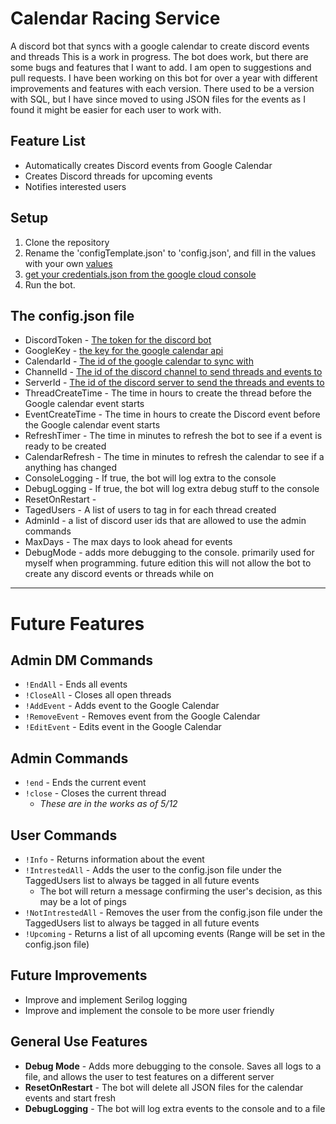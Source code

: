 # Calendar Racing Service

A discord bot that syncs with a google calendar to create discord events and threads
This is a work in progress. The bot does work, but there are some bugs and features that I want to add. 
I am open to suggestions and pull requests.
I have been working on this bot for over a year with different improvements and features with each version.
There used to be a version with SQL, but I have since moved to using JSON files for the events as I found it might be easier for each user to work with.


	

## Feature List
- Automatically creates Discord events from Google Calendar
- Creates Discord threads for upcoming events
- Notifies interested users


## Setup
1. Clone the repository
2. Rename the 'configTemplate.json' to 'config.json', and fill in the values with your own [values](https://github.com/StL3wi/CalendarRacingService?tab=readme-ov-file#the-configjson-file)
3. [get your credentials.json from the google cloud console](https://developers.google.com/workspace/guides/create-credentials)
4. Run the bot.

## The config.json file
- DiscordToken - [The token for the discord bot](https://docs.discordbotstudio.org/setting-up-dbs/finding-your-bot-token)
- GoogleKey - [the key for the google calendar api](https://support.google.com/googleapi/answer/6158862?hl=en)
- CalendarId - [The id of the google calendar to sync with](https://docs.simplecalendar.io/find-google-calendar-id/)
- ChannelId - [The id of the discord channel to send threads and events to](https://support.discord.com/hc/en-us/articles/206346498-Where-can-I-find-my-User-Server-Message-ID)
- ServerId - [The id of the discord server to send the threads and events to](https://support.discord.com/hc/en-us/articles/206346498-Where-can-I-find-my-User-Server-Message-ID)
- ThreadCreateTime - The time in hours to create the thread before the Google calendar event starts
- EventCreateTime - The time in hours to create the Discord event before the Google calendar event starts
- RefreshTimer - The time in minutes to refresh the bot to see if a event is ready to be created
- CalendarRefresh - The time in minutes to refresh the calendar to see if a anything has changed
- ConsoleLogging - If true, the bot will log extra to the console
- DebugLogging - If true, the bot will log extra debug stuff to the console
- ResetOnRestart - 
- TagedUsers - A list of users to tag in for each thread created
- AdminId - a list of discord user ids that are allowed to use the admin commands
- MaxDays - The max days to look ahead for events
- DebugMode - adds more debugging to the console. primarily used for myself when programming. future edition this will not allow the bot to create any discord events or threads while on


----------------------------------------------------------------------------------------
# Future Features

## Admin DM Commands
- `!EndAll` - Ends all events
- `!CloseAll` - Closes all open threads
- `!AddEvent` - Adds event to the Google Calendar
- `!RemoveEvent` - Removes event from the Google Calendar
- `!EditEvent` - Edits event in the Google Calendar

## Admin Commands
- `!end` - Ends the current event
- `!close` - Closes the current thread
  - *These are in the works as of 5/12*

## User Commands
- `!Info` - Returns information about the event
- `!IntrestedAll` - Adds the user to the config.json file under the TaggedUsers list to always be tagged in all future events
  - The bot will return a message confirming the user's decision, as this may be a lot of pings
- `!NotIntrestedAll` - Removes the user from the config.json file under the TaggedUsers list to always be tagged in all future events
- `!Upcoming` - Returns a list of all upcoming events (Range will be set in the config.json file)

## Future Improvements
- Improve and implement Serilog logging
- Improve and implement the console to be more user friendly

## General Use Features
- **Debug Mode** - Adds more debugging to the console. Saves all logs to a file, and allows the user to test features on a different server
- **ResetOnRestart** - The bot will delete all JSON files for the calendar events and start fresh
- **DebugLogging** - The bot will log extra events to the console and to a file
